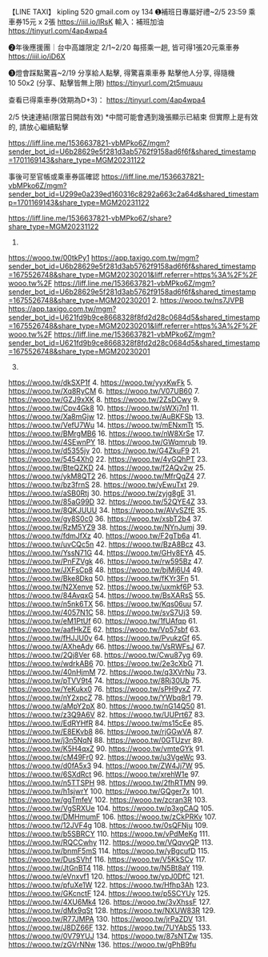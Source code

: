 【LINE TAXI】
kipling
520
gmail.com
oy
134
➊補班日專屬好禮~2/5 23:59
乘車券15元 x 2張
https://iiil.io/lRsK
輸入：補班加油
https://tinyurl.com/4ap4wpa4

➋年後應援團｜台中高雄限定
2/1~2/20
每搭乘一趟, 皆可得1張20元乘車券
https://iiil.io/iD6X

➌燈會踩點驚喜~2/19
分享給人點擊, 得驚喜乘車券
點擊他人分享, 得隨機$10~$50x2
(分享、點擊皆無上限)
https://tinyurl.com/2t5muauu

查看已得乘車券(效期為D+3)：
https://tinyurl.com/4ap4wpa4

2/5 快速連結(限當日開啟有效)
*中間可能會遇到幾張顯示已結束
但實際上是有效的, 請放心繼續點擊

https://liff.line.me/1536637821-vbMPko6Z/mgm?sender_bot_id=U6b28629e5f281d3ab5762f9158ad6f6f&shared_timestamp=1701169143&share_type=MGM20231122


事後可至官帳或乘車券區確認
https://liff.line.me/1536637821-vbMPko6Z/mgm?sender_bot_id=U299e0a239ed160316c8292a663c2a64d&shared_timestamp=1701169143&share_type=MGM20231122

https://liff.line.me/1536637821-vbMPko6Z/share?share_type=MGM20231122

1. 
https://wooo.tw/00tkPy1 
https://app.taxigo.com.tw/mgm?sender_bot_id=U6b28629e5f281d3ab5762f9158ad6f6f&shared_timestamp=1675526748&share_type=MGM20230201&liff.referrer=https%3A%2F%2Fwooo.tw%2F
https://liff.line.me/1536637821-vbMPko6Z/mgm?sender_bot_id=U6b28629e5f281d3ab5762f9158ad6f6f&shared_timestamp=1675526748&share_type=MGM20230201
2. 
https://wooo.tw/ns7JVPB
https://app.taxigo.com.tw/mgm?sender_bot_id=U621fd9b9ce8668328f8fd2d28c0684d5&shared_timestamp=1675526748&share_type=MGM20230201&liff.referrer=https%3A%2F%2Fwooo.tw%2F
https://liff.line.me/1536637821-vbMPko6Z/mgm?sender_bot_id=U621fd9b9ce8668328f8fd2d28c0684d5&shared_timestamp=1675526748&share_type=MGM20230201


3. 
https://wooo.tw/dkSXP1f
4. 
https://wooo.tw/yyxKwFk
5. 
https://wooo.tw/Xq8RyCM
6. 
https://wooo.tw/V07UB60
7. 
https://wooo.tw/GZJ9xXK
8.
https://wooo.tw/2ZsDCwy
9. 
https://wooo.tw/Cpv4Gk8
10. 
https://wooo.tw/sWXj7n1
11. 
https://wooo.tw/Xa8mGjw
12. 
https://wooo.tw/AuBKFSb
13.
https://wooo.tw/VefU7Wu
14. 
https://wooo.tw/mENxmTt
15. 
https://wooo.tw/BMrgMB6
16. 
https://wooo.tw/nW8XrSe
17.
https://wooo.tw/4SEwnPY
18. 
https://wooo.tw/GWqmrub
19. 
https://wooo.tw/d5355jy
20. 
https://wooo.tw/G4ZkuF9
21. 
https://wooo.tw/5454Xh0
22.
https://wooo.tw/4yGQhPT
23. 
https://wooo.tw/BteQZKD
24.
https://wooo.tw/f2AQv2w
25.
https://wooo.tw/ykM8QT2
26.
https://wooo.tw/MfrQgZ4
27.
https://wooo.tw/bz3frnS
28. 
https://wooo.tw/yEwuTxt
29. 
https://wooo.tw/aSB0Rtj
30. 
https://wooo.tw/zyjg8gE
31. 
https://wooo.tw/85aG99D
32.
https://wooo.tw/52QYE4Z
33.
https://wooo.tw/8QKJUUU
34.
https://wooo.tw/AVvSZfE
35.
https://wooo.tw/gy8S0c0
36.
https://wooo.tw/xsbT2b4
37.
https://wooo.tw/RzM5YZ9
38.
https://wooo.tw/NYnJumj
39.
https://wooo.tw/fdmJfXz
40.
https://wooo.tw/F2gTb6a
41.
https://wooo.tw/uvCQc5n
42.
https://wooo.tw/BzA8Bcz
43.
https://wooo.tw/YssN71G
44.
https://wooo.tw/GHy8EYA
45.
https://wooo.tw/PnFZVgk
46.
https://wooo.tw/rw595Bz
47.
https://wooo.tw/JXFsCp8
48.
https://wooo.tw/bjMj6U4
49.
https://wooo.tw/Bke8Dkq
50.
https://wooo.tw/fKYr3Fn
51.
https://wooo.tw/N2Xenve
52.
https://wooo.tw/uxmkf6P
53.
https://wooo.tw/84AvqxG
54. 
https://wooo.tw/BsXARsS
55. 
https://wooo.tw/n5nk6TX
56.
https://wooo.tw/Kqs06uu
57. 
https://wooo.tw/4057N1C
58. 
https://wooo.tw/svS7Uj3
59.
https://wooo.tw/eM1PtUf
60.
https://wooo.tw/1fUAfqp
61.
https://wooo.tw/aafHkZE
62.
https://wooo.tw/Vp57sbf
63.
https://wooo.tw/fHJJU0v
64.
https://wooo.tw/PvukzGf
65.
https://wooo.tw/AXheAdy
66.
https://wooo.tw/VsRWFsJ
67.
https://wooo.tw/2Qj8Ver
68.
https://wooo.tw/Cwu87yg
69.
https://wooo.tw/wdrkAB6
70.
https://wooo.tw/2e3cXbG
71.
https://wooo.tw/40nHjmM
72.
https://wooo.tw/q3XVrNu
73.
https://wooo.tw/pTVV9t4
74.
https://wooo.tw/8Rj30Ub
75.
https://wooo.tw/YeKukx0
76.
https://wooo.tw/sPH9yxZ
77.
https://wooo.tw/nY2xpcZ
78.
https://wooo.tw/YWbq8r1
79.
https://wooo.tw/aMpY2pX
80.
https://wooo.tw/nG14Q50
81.
https://wooo.tw/z3Q9A6V
82.
https://wooo.tw/UUPrt67
83.
https://wooo.tw/EdRYHfR
84.
https://wooo.tw/ms15cEe
85.
https://wooo.tw/E8EKvb8
86.
https://wooo.tw/rjGGwVA
87.
https://wooo.tw/j3n5NqN
88.
https://wooo.tw/0GTUzvr
89.
https://wooo.tw/K5H4qxZ
90.
https://wooo.tw/vmteGYk
91.
https://wooo.tw/cM49Fr0
92.
https://wooo.tw/u3VgeWc
93.
https://wooo.tw/d0fA5x3
94.
https://wooo.tw/ZW4Jj7W
95.
https://wooo.tw/6SXdRct
96.
https://wooo.tw/xrehW1e
97.
https://wooo.tw/n5TTSPH
98.
https://wooo.tw/2fhRTMN
99.
https://wooo.tw/h1sjwrY
100.
https://wooo.tw/GQger7x
101.
https://wooo.tw/ggTmfeV
102.
https://wooo.tw/zcran3R
103.
https://wooo.tw/VgSRXUe
104.
https://wooo.tw/p3xgCAQ
105.
https://wooo.tw/DMHmumF
106.
https://wooo.tw/zCkPRKv
107.
https://wooo.tw/12JVF4g
108.
https://wooo.tw/0sQFNju
109.
https://wooo.tw/b5SBRCY
110.
https://wooo.tw/vPdMeKg
111.
https://wooo.tw/RQCCwhy
112.
https://wooo.tw/VQqvvQP
113.
https://wooo.tw/bnmF5mS
114.
https://wooo.tw/yBgcufD
115.
https://wooo.tw/DusSVhf
116.
https://wooo.tw/V5KkSCv
117.
https://wooo.tw/JtGnBT4
118.
https://wooo.tw/N5Bt8aY
119.
https://wooo.tw/eVnxvf1
120.
https://wooo.tw/ypJ0DfC
121.
https://wooo.tw/pfuXe1W
122.
https://wooo.tw/Hfhp3Ah
123.
https://wooo.tw/GKcnctF
124.
https://wooo.tw/p5SCYUy
125.
https://wooo.tw/4XU6Mk4
126.
https://wooo.tw/3vXhssF
127.
https://wooo.tw/dMx9qSt
128.
https://wooo.tw/NXUW83R
129.
https://wooo.tw/R77JMPA
130.
https://wooo.tw/jrPaZDV
131.
https://wooo.tw/J8DZ66F
132.
https://wooo.tw/7UYAbS5
133.
https://wooo.tw/0V79YUJ
134.
https://wooo.tw/87sNTZw
135.
https://wooo.tw/zGVrNNw
136.
https://wooo.tw/gPhB9fu
